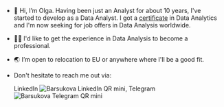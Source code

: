 - 👋 Hi, I’m Olga.
  Having been just an Analyst for about 10 years, I've started to develop as a Data Analyst. I got a [certificate](https://drive.google.com/file/d/1qrSX1EBxP5XmAJ1iQJb29BgYcVp5rJU0/view?usp=sharing) in Data Analytics and I'm now seeking for job offers in Data Analysis worldwide.
 

- 👩‍💻 I'd like to get the experience in Data Analysis to become a professional.
- 🌏 I’m open to relocation to EU or anywhere where I'll be a good fit.
- Don't hesitate to reach me out via:
  
  LinkedIn    ![Barsukova LinkedIn QR mini](https://github.com/pervoemarta/pervoemarta/assets/155819108/ee5bc9f2-4aff-4c73-b4f0-55fb8449a57f),  Telegram    ![Barsukova Telegram QR mini](https://github.com/pervoemarta/pervoemarta/assets/155819108/b68ae77b-8779-4c9a-94df-e376f960c314)
